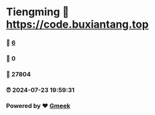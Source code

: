 # Tiengming :link: https://code.buxiantang.top 
### :page_facing_up: [6](https://code.buxiantang.top/tag.html) 
### :speech_balloon: 0 
### :hibiscus: 27804 
### :alarm_clock: 2024-07-23 19:59:31 
### Powered by :heart: [Gmeek](https://github.com/Meekdai/Gmeek)
